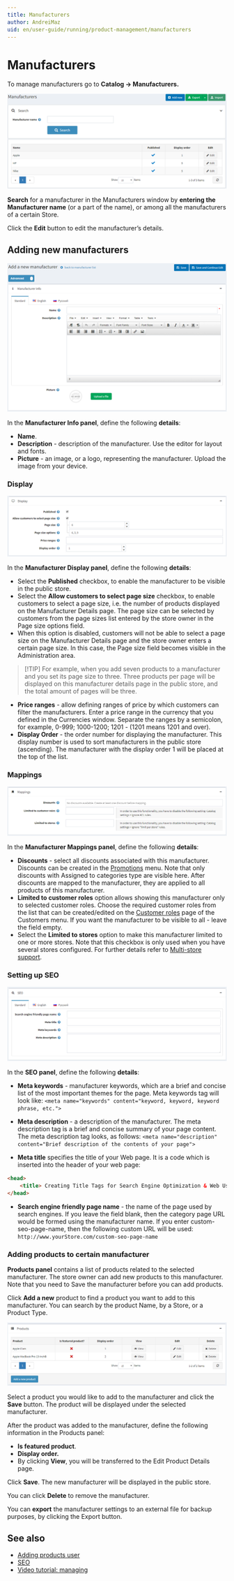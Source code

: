 ```yaml
---
title: Manufacturers
author: AndreiMaz
uid: en/user-guide/running/product-management/manufacturers
---
```


# Manufacturers

To manage manufacturers go to **Catalog → Manufacturers.**

![manufactures](_static/manufacturers/manufactures.png)

**Search** for a manufacturer in the Manufacturers window by **entering the Manufacturer name** (or a part of the name), or among all the manufacturers of a certain Store.

Click the **Edit** button to edit the manufacturer’s details.

## Adding new manufacturers

![add_a_new_manufacturer](_static/manufacturers/add_a_new_manufacturer.png)

In the **Manufacturer Info panel**, define the following **details**:

- **Name**.
- **Description** - description of the manufacturer. Use the editor for layout and fonts.
- **Picture** - an image, or a logo, representing the manufacturer. Upload the image from your device.

### Display

![display2](_static/manufacturers/display2.png)

In the **Manufacturer Display panel**, define the following **details**:

- Select the **Published** checkbox, to enable the manufacturer to be visible in the public store.
- Select the **Allow customers to select page size** checkbox, to enable customers to select a page size, i.e. the number of products displayed on the Manufacturer Details page. The page size can be selected by customers from the page sizes list entered by the store owner in the Page size options field.
- When this option is disabled, customers will not be able to select a page size on the Manufacturer Details page and the store owner enters a certain page size. In this case, the Page size field becomes visible in the Administration area.

> [!TIP] For example, when you add seven products to a manufacturer and you set its page size to three. Three products per page will be displayed on this manufacturer details page in the public store, and the total amount of pages will be three.

- **Price ranges** - allow defining ranges of price by which customers can filter the manufacturers. Enter a price range in the currency that you defined in the Currencies window. Separate the ranges by a semicolon, for example, 0-999; 1000-1200; 1201 - (1201 means 1201 and over).
- **Display Order** - the order number for displaying the manufacturer. This display number is used to sort manufacturers in the public store (ascending). The manufacturer with the display order 1 will be placed at the top of the list.

### Mappings

![mappings](_static/manufacturers/mappings.png)

In the **Manufacturer Mappings panel**, define the following **details**:

- **Discounts** - select all discounts associated with this manufacturer. Discounts can be created in the [Promotions](xref:en/user-guide/marketing/promotional/index) menu. Note that only discounts with Assigned to categories type are visible here. After discounts are mapped to the manufacturer, they are applied to all products of this manufacturer.
- **Limited to customer roles** option allows showing this manufacturer only to selected customer roles. Choose the required customer roles from the list that can be created/edited on the [Customer roles](xref:en/user-guide/configuring/setting-up/customers/customer-roles) page of the Customers menu. If you want the manufacturer to be visible to all - leave the field empty.
- Select the **Limited to stores** option to make this manufacturer limited to one or more stores. Note that this checkbox is only used when you have several stores configured. For further details refer to [Multi-store support](xref:en/user-guide/configuring/setting-up/main-store/multiple-store).

### Setting up SEO

![SEO](_static/manufacturers/SEO.png)

In the **SEO panel**, define the following **details**:

- **Meta keywords** - manufacturer keywords, which are a brief and concise list of the most important themes for the page. Meta keywords tag will look like: `<meta name="keywords" content="keyword, keyword, keyword phrase, etc.">`

- **Meta description** - a description of the manufacturer. The meta description tag is a brief and concise summary of your page content. The meta description tag looks, as follows: `<meta name="description" content="Brief description of the contents of your page">`

- **Meta title** specifies the title of your Web page. It is a code which is inserted into the header of your web page:

```html
<head>
    <title> Creating Title Tags for Search Engine Optimization & Web Usability </title>
</head>
```

- **Search engine friendly page name** - the name of the page used by search engines. If you leave the field blank, then the category page URL would be formed using the manufacturer name. If you enter custom-seo-page-name, then the following custom URL will be used: `http://www.yourStore.com/custom-seo-page-name`

### Adding products to certain manufacturer

**Products panel** contains a list of products related to the selected manufacturer. The store owner can add new products to this manufacturer. Note that you need to Save the manufacturer before you can add products.

Click **Add a new** product to find a product you want to add to this manufacturer. You can search by the product Name, by a Store, or a Product Type.

![products2](_static/manufacturers/products2.png)

Select a product you would like to add to the manufacturer and click the **Save** button. The product will be displayed under the selected manufacturer.

After the product was added to the manufacturer, define the following information in the Products panel:

- **Is featured product**.
- **Display order.**
- By clicking **View**, you will be transferred to the Edit Product Details page.

Click **Save**. The new manufacturer will be displayed in the public store.

You can click **Delete** to remove the manufacturer.

You can **export** the manufacturer settings to an external file for backup purposes, by clicking the Export button.

## See also

- [Adding products user](xref:en/user-guide/running/product-management/products/adding-products/index)
- [SEO](xref:en/user-guide/marketing/content/seo)
- [Video tutorial: managing](https://www.youtube.com/watch?v=NnWD9-zi8s4&feature=youtu.be)